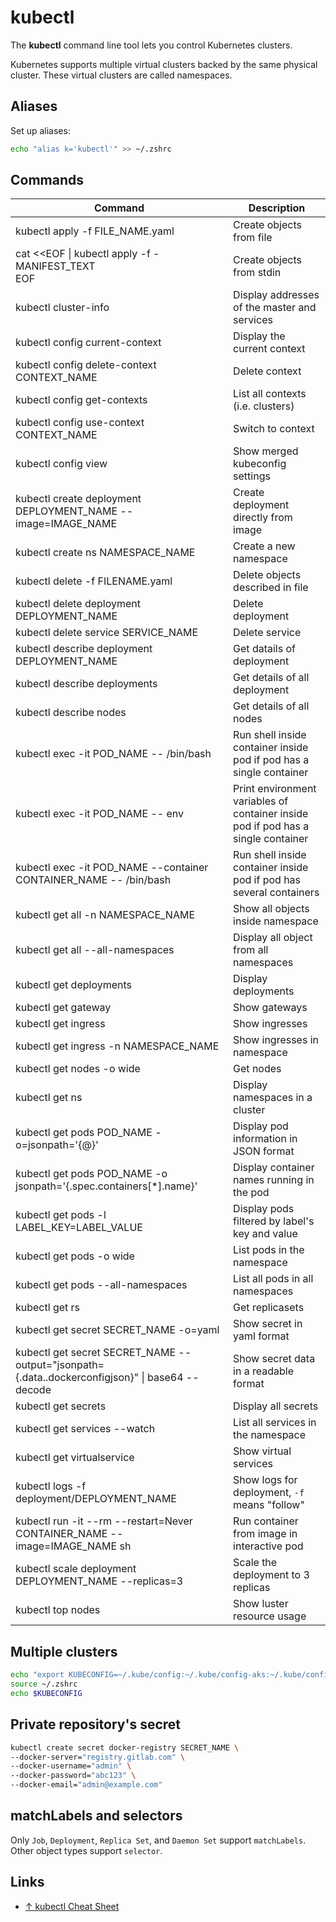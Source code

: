 # kubectl

The **kubectl** command line tool lets you control Kubernetes clusters.

Kubernetes supports multiple virtual clusters backed by the same physical cluster. These virtual clusters are called namespaces.

## Aliases

Set up aliases:

```sh
echo "alias k='kubectl'" >> ~/.zshrc
```

## Commands

| Command                                                                                          | Description                                                                       |
| ------------------------------------------------------------------------------------------------ | --------------------------------------------------------------------------------- |
| kubectl apply -f FILE_NAME.yaml                                                                  | Create objects from file                                                          |
| cat <<EOF \| kubectl apply -f - <br>MANIFEST_TEXT<br>EOF                                         | Create objects from stdin                                                         |
| kubectl cluster-info                                                                             | Display addresses of the master and services                                      |
| kubectl config current-context                                                                   | Display the current context                                                       |
| kubectl config delete-context CONTEXT_NAME                                                       | Delete context                                                                    |
| kubectl config get-contexts                                                                      | List all contexts (i.e. clusters)                                                 |
| kubectl config use-context CONTEXT_NAME                                                          | Switch to context                                                                 |
| kubectl config view                                                                              | Show merged kubeconfig settings                                                   |
| kubectl create deployment DEPLOYMENT_NAME --image=IMAGE_NAME                                     | Create deployment directly from image                                             |
| kubectl create ns NAMESPACE_NAME                                                                 | Create a new namespace                                                            |
| kubectl delete -f FILENAME.yaml                                                                  | Delete objects described in file                                                  |
| kubectl delete deployment DEPLOYMENT_NAME                                                        | Delete deployment                                                                 |
| kubectl delete service SERVICE_NAME                                                              | Delete service                                                                    |
| kubectl describe deployment DEPLOYMENT_NAME                                                      | Get datails of deployment                                                         |
| kubectl describe deployments                                                                     | Get details of all deployment                                                     |
| kubectl describe nodes                                                                           | Get details of all nodes                                                          |
| kubectl exec -it POD_NAME -- /bin/bash                                                           | Run shell inside container inside pod if pod has a single container               |
| kubectl exec -it POD_NAME -- env                                                                 | Print environment variables of container inside pod if pod has a single container |
| kubectl exec -it POD_NAME --container CONTAINER_NAME -- /bin/bash                                | Run shell inside container inside pod if pod has several containers               |
| kubectl get all -n NAMESPACE_NAME                                                                | Show all objects inside namespace                                                 |
| kubectl get all --all-namespaces                                                                 | Display all object from all namespaces                                            |
| kubectl get deployments                                                                          | Display deployments                                                               |
| kubectl get gateway                                                                              | Show gateways                                                                     |
| kubectl get ingress                                                                              | Show ingresses                                                                    |
| kubectl get ingress -n NAMESPACE_NAME                                                            | Show ingresses in namespace                                                       |
| kubectl get nodes -o wide                                                                        | Get nodes                                                                         |
| kubectl get ns                                                                                   | Display namespaces in a cluster                                                   |
| kubectl get pods POD_NAME -o=jsonpath='{@}'                                                      | Display pod information in JSON format                                            |
| kubectl get pods POD_NAME -o jsonpath='{.spec.containers[*].name}'                               | Display container names running in the pod                                        |
| kubectl get pods -l LABEL_KEY=LABEL_VALUE                                                        | Display pods filtered by label's key and value                                    |
| kubectl get pods -o wide                                                                         | List pods in the namespace                                                        |
| kubectl get pods --all-namespaces                                                                | List all pods in all namespaces                                                   |
| kubectl get rs                                                                                   | Get replicasets                                                                   |
| kubectl get secret SECRET_NAME -o=yaml                                                           | Show secret in yaml format                                                        |
| kubectl get secret SECRET_NAME --output="jsonpath={.data.\.dockerconfigjson}" \| base64 --decode | Show secret data in a readable format                                             |
| kubectl get secrets                                                                              | Display all secrets                                                               |
| kubectl get services --watch                                                                     | List all services in the namespace                                                |
| kubectl get virtualservice                                                                       | Show virtual services                                                             |
| kubectl logs -f deployment/DEPLOYMENT_NAME                                                       | Show logs for deployment, `-f` means "follow"                                     |
| kubectl run -it --rm --restart=Never CONTAINER_NAME --image=IMAGE_NAME sh                        | Run container from image in interactive pod                                       |
| kubectl scale deployment DEPLOYMENT_NAME --replicas=3                                            | Scale the deployment to 3 replicas                                                |
| kubectl top nodes                                                                                | Show luster resource usage                                                        |

## Multiple clusters

```bash
echo "export KUBECONFIG=~/.kube/config:~/.kube/config-aks:~/.kube/config-gke" >> ~/.zprofile
source ~/.zshrc
echo $KUBECONFIG
```

## Private repository's secret

```bash
kubectl create secret docker-registry SECRET_NAME \
--docker-server="registry.gitlab.com" \
--docker-username="admin" \
--docker-password="abc123" \
--docker-email="admin@example.com"
```

## matchLabels and selectors

Only `Job`, `Deployment`, `Replica Set`, and `Daemon Set` support `matchLabels`.
Other object types support `selector`.

## Links

-   [↑ kubectl Cheat Sheet](https://kubernetes.io/docs/reference/kubectl/cheatsheet/)
